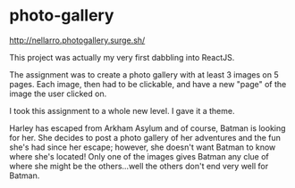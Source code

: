 # photo-gallery
http://nellarro.photogallery.surge.sh/


This project was actually my very first dabbling into ReactJS.

The assignment was to create a photo gallery with at least 3 images on 5 pages. Each image, then had to be clickable, and have a new "page" of the image the user clicked on. 

I took this assignment to a whole new level. I gave it a theme. 

Harley has escaped from Arkham Asylum and of course, Batman is looking for her. She decides to post a photo gallery of her adventures and the fun she's had since her escape; however, she doesn't want Batman to know where she's located! Only one of the images gives Batman any clue of where she might be the others...well the others don't end very well for Batman. 
